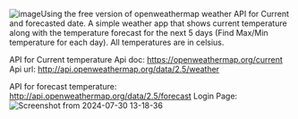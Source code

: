 ![image](https://github.com/user-attachments/assets/d5375042-cc9f-4433-9c7a-3804e84e929f)Using the free version of openweathermap weather API for Current and forecasted date.
A simple weather app that shows current temperature along with the temperature forecast for the next 5 days (Find Max/Min temperature for each day). All temperatures are in celsius.

API for Current temperature
Api doc: https://openweathermap.org/current
Api url: http://api.openweathermap.org/data/2.5/weather

API for forecast temperature: http://api.openweathermap.org/data/2.5/forecast
Login Page:
![Screenshot from 2024-07-30 13-18-36](https://github.com/user-attachments/assets/aebbd9c3-5ef1-4fc9-93d0-00529e2aeec4)
